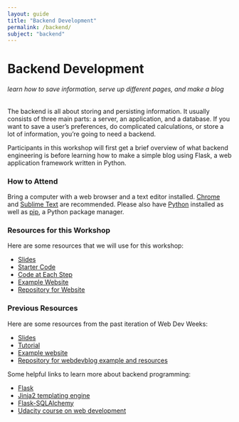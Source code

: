 ```yaml
---
layout: guide
title: "Backend Development"
permalink: /backend/
subject: "backend"
---
```


# Backend Development

###### learn how to save information, serve up different pages, and make a blog

The backend is all about storing and persisting information.  It usually 
consists of three main parts: a server, an application, and a database. If you 
want to save a user’s preferences, do complicated calculations, or store a lot 
of information, you’re going to need a backend.

Participants in this workshop will first get a brief overview of what backend 
engineering is before learning how to make a simple blog using Flask, a web 
application framework written in Python. 

### How to Attend

<!--
This workshop will be held on Saturday, November 7th at 5:00 p.m. in the Windows
Cluster in Wean.
-->

Bring a computer with a web browser and a text editor installed. 
[Chrome](https://www.google.com/chrome/browser/desktop/index.html) and 
[Sublime Text](http://www.sublimetext.com/) are recommended.  Please also have 
[Python](https://www.python.org/downloads/) installed as well as 
[pip](https://pip.pypa.io/en/stable/installing/), a Python package manager. 

### Resources for this Workshop

Here are some resources that we will use for this workshop:

- [Slides](f15/slides.pdf)
- [Starter Code](f15/wdwdemo.zip)
- [Code at Each Step](https://github.com/bryanyan/flasktalk/tree/master/resources)
- [Example Website](http://flasktalk.herokuapp.com)
- [Repository for Website](https://github.com/bryanyan/flasktalk)

### Previous Resources

Here are some resources from the past iteration of Web Dev Weeks:

- [Slides](https://github.com/anbenson/webdevblog/raw/master/resources/WebDevWeeks-Backend.pdf)
- [Tutorial](https://docs.google.com/document/d/1dUa36KFGPPwruOIOxDfKkVyqf5ZboZ0AiHdyNYniFWA/edit?pli=1)
- [Example website](http://webdevblog.herokuapp.com/)
- [Repository for webdevblog example and resources](https://github.com/anbenson/webdevblog)

Some helpful links to learn more about backend programming:

- [Flask](http://flask.pocoo.org/)
- [Jinja2 templating engine](http://jinja.pocoo.org/)
- [Flask-SQLAlchemy](http://pythonhosted.org/Flask-SQLAlchemy/quickstart.html)
- [Udacity course on web development](https://www.udacity.com/course/cs253)
